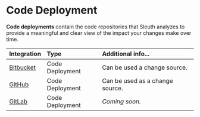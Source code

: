 # Code Deployment

**Code deployments** contain the code repositories that Sleuth analyzes to provide a meaningful and clear view of the impact your changes make over time. 

| Integration | Type | Additional info... |
| :--- | :--- | :--- |
| [Bitbucket](bitbucket.md) | Code Deployment | Can be used a change source.  |
| [GitHub](github.md) | Code Deployment | Can be used as a change source.  |
| [GitLab]() | Code Deployment | _Coming soon._ |

